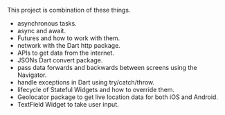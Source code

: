 
This project is combination of these things.
* asynchronous tasks.
* async and await.
* Futures and how to work with them.
* network with the Dart http package.
* APIs to get data from the internet.
* JSONs Dart convert package.
* pass data forwards and backwards between screens using the Navigator.
* handle exceptions in Dart using try/catch/throw.
* lifecycle of Stateful Widgets and how to override them.
* Geolocator package to get live location data for both iOS and Android.
* TextField Widget to take user input.

